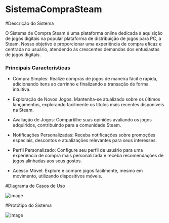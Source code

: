 # SistemaCompraSteam

 #Descrição do Sistema

O Sistema de Compra Steam é uma plataforma online dedicada à aquisição de jogos digitais na popular plataforma de distribuição de jogos para PC, a Steam. Nosso objetivo é proporcionar uma experiência de compra eficaz e centrada no usuário, atendendo às crescentes demandas dos entusiastas de jogos digitais.

### Principais Características

- Compra Simples: Realize compras de jogos de maneira fácil e rápida, adicionando itens ao carrinho e finalizando a transação de forma intuitiva.

- Exploração de Novos Jogos: Mantenha-se atualizado sobre os últimos lançamentos, explorando facilmente os títulos mais recentes disponíveis na Steam.

- Avaliação de Jogos: Compartilhe suas opiniões avaliando os jogos adquiridos, contribuindo para a comunidade Steam.

- Notificações Personalizadas: Receba notificações sobre promoções especiais, descontos e atualizações relevantes para seus interesses.

- Perfil Personalizado: Configure seu perfil de usuário para uma experiência de compra mais personalizada e receba recomendações de jogos alinhadas aos seus gostos.

- Acesso Móvel: Explore e compre jogos facilmente, mesmo em movimento, utilizando dispositivos móveis.


#Diagrama de Casos de Uso

![image](https://github.com/luiz-eduardo-sobral/SistemaCompraSteam/assets/125269338/5020495c-5aee-4461-bdd7-d0f45c70e18c)


#Protótipo do Sistema

![image](https://github.com/luiz-eduardo-sobral/SistemaCompraSteam/assets/125269338/cb141bef-76ca-493d-a005-a35e3e6057ed)

